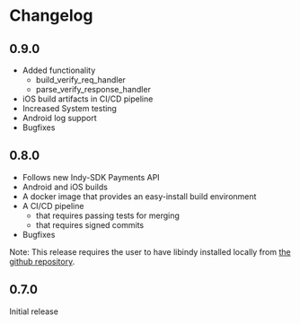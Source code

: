 # Changelog

## 0.9.0
* Added functionality
    * build_verify_req_handler
    * parse_verify_response_handler
* iOS build artifacts in CI/CD pipeline
* Increased System testing
* Android log support
* Bugfixes

## 0.8.0

* Follows new Indy-SDK Payments API
* Android and iOS builds
* A docker image that provides an easy-install build environment
* A CI/CD pipeline
    * that requires passing tests for merging
    * that requires signed commits
* Bugfixes

Note: This release requires the user to have libindy installed locally from [the github repository](https://github.com/hyperledger/indy-sdk). 


## 0.7.0
Initial release